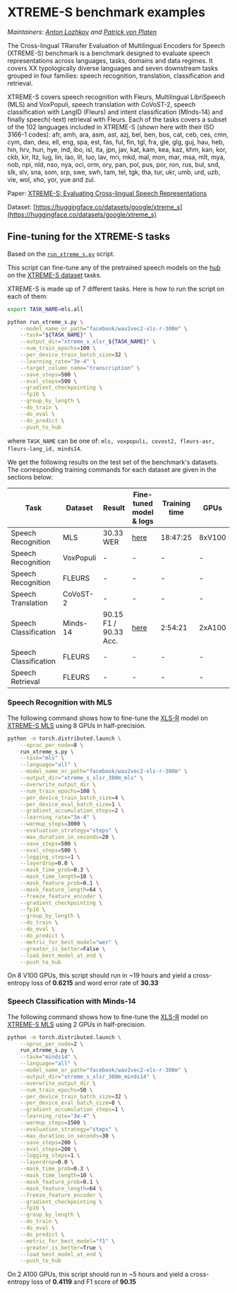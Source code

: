 <!---
Copyright 2022 The HuggingFace Team. All rights reserved.

Licensed under the Apache License, Version 2.0 (the "License");
you may not use this file except in compliance with the License.
You may obtain a copy of the License at

    http://www.apache.org/licenses/LICENSE-2.0

Unless required by applicable law or agreed to in writing, software
distributed under the License is distributed on an "AS IS" BASIS,
WITHOUT WARRANTIES OR CONDITIONS OF ANY KIND, either express or implied.
See the License for the specific language governing permissions and
limitations under the License.
-->

# XTREME-S benchmark examples

*Maintainers: [Anton Lozhkov](https://github.com/anton-l) and [Patrick von Platen](https://github.com/patrickvonplaten)*

The Cross-lingual TRansfer Evaluation of Multilingual Encoders for Speech (XTREME-S) benchmark is a benchmark designed to evaluate speech representations across languages, tasks, domains and data regimes. It covers XX typologically diverse languages and seven downstream tasks grouped in four families: speech recognition, translation, classification and retrieval.

XTREME-S covers speech recognition with Fleurs, Multilingual LibriSpeech (MLS) and VoxPopuli, speech translation with CoVoST-2, speech classification with LangID (Fleurs) and intent classification (MInds-14) and finally speech(-text) retrieval with Fleurs. Each of the tasks covers a subset of the 102 languages included in XTREME-S (shown here with their ISO 3166-1 codes): afr, amh, ara, asm, ast, azj, bel, ben, bos, cat, ceb, ces, cmn, cym, dan, deu, ell, eng, spa, est, fas, ful, fin, tgl, fra, gle, glg, guj, hau, heb, hin, hrv, hun, hye, ind, ibo, isl, ita, jpn, jav, kat, kam, kea, kaz, khm, kan, kor, ckb, kir, ltz, lug, lin, lao, lit, luo, lav, mri, mkd, mal, mon, mar, msa, mlt, mya, nob, npi, nld, nso, nya, oci, orm, ory, pan, pol, pus, por, ron, rus, bul, snd, slk, slv, sna, som, srp, swe, swh, tam, tel, tgk, tha, tur, ukr, umb, urd, uzb, vie, wol, xho, yor, yue and zul.

Paper: [XTREME-S: Evaluating Cross-lingual Speech Representations](https://arxiv.org/abs/2203.10752)

Dataset: [https://huggingface.co/datasets/google/xtreme_s](https://huggingface.co/datasets/google/xtreme_s)

## Fine-tuning for the XTREME-S tasks

Based on the [`run_xtreme_s.py`](https://github.com/huggingface/transformers/blob/main/examples/research_projects/xtreme-s/run_xtreme_s.py) script.

This script can fine-tune any of the pretrained speech models on the [hub](https://huggingface.co/models?pipeline_tag=automatic-speech-recognition) on the [XTREME-S dataset](https://huggingface.co/datasets/google/xtreme_s) tasks.

XTREME-S is made up of 7 different tasks. Here is how to run the script on each of them:

```bash
export TASK_NAME=mls.all

python run_xtreme_s.py \
    --model_name_or_path="facebook/wav2vec2-xls-r-300m" \
    --task="${TASK_NAME}" \
    --output_dir="xtreme_s_xlsr_${TASK_NAME}" \
    --num_train_epochs=100 \
    --per_device_train_batch_size=32 \
    --learning_rate="3e-4" \
    --target_column_name="transcription" \
    --save_steps=500 \
    --eval_steps=500 \
    --gradient_checkpointing \
    --fp16 \
    --group_by_length \
    --do_train \
    --do_eval \
    --do_predict \
    --push_to_hub
```

where `TASK_NAME` can be one of: `mls, voxpopuli, covost2, fleurs-asr, fleurs-lang_id, minds14`.

We get the following results on the test set of the benchmark's datasets. 
The corresponding training commands for each dataset are given in the sections below:

| Task                  | Dataset   | Result                | Fine-tuned model & logs                                            | Training time | GPUs   |
|-----------------------|-----------|-----------------------|--------------------------------------------------------------------|---------------|--------|
| Speech Recognition    | MLS       | 30.33 WER             | [here](https://huggingface.co/anton-l/xtreme_s_xlsr_300m_mls/)     | 18:47:25      | 8xV100 |
| Speech Recognition    | VoxPopuli | -                     | -                                                                  | -             | -      |
| Speech Recognition    | FLEURS    | -                     | -                                                                  | -             | -      |
| Speech Translation    | CoVoST-2  | -                     | -                                                                  | -             | -      |
| Speech Classification | Minds-14  | 90.15 F1 / 90.33 Acc. | [here](https://huggingface.co/anton-l/xtreme_s_xlsr_300m_minds14/) | 2:54:21       | 2xA100 |
| Speech Classification | FLEURS    | -                     | -                                                                  | -             | -      |
| Speech Retrieval      | FLEURS    | -                     | -                                                                  | -             | -      |

### Speech Recognition with MLS

The following command shows how to fine-tune the [XLS-R](https://huggingface.co/docs/transformers/main/model_doc/xls_r) model on [XTREME-S MLS](https://huggingface.co/datasets/google/xtreme_s#multilingual-librispeech-mls) using 8 GPUs in half-precision.

```bash
python -m torch.distributed.launch \
    --nproc_per_node=8 \
    run_xtreme_s.py \
    --task="mls" \
    --language="all" \
    --model_name_or_path="facebook/wav2vec2-xls-r-300m" \
    --output_dir="xtreme_s_xlsr_300m_mls" \
    --overwrite_output_dir \
    --num_train_epochs=100 \
    --per_device_train_batch_size=4 \
    --per_device_eval_batch_size=1 \
    --gradient_accumulation_steps=2 \
    --learning_rate="3e-4" \
    --warmup_steps=3000 \
    --evaluation_strategy="steps" \
    --max_duration_in_seconds=20 \
    --save_steps=500 \
    --eval_steps=500 \
    --logging_steps=1 \
    --layerdrop=0.0 \
    --mask_time_prob=0.3 \
    --mask_time_length=10 \
    --mask_feature_prob=0.1 \
    --mask_feature_length=64 \
    --freeze_feature_encoder \
    --gradient_checkpointing \
    --fp16 \
    --group_by_length \
    --do_train \
    --do_eval \
    --do_predict \
    --metric_for_best_model="wer" \
    --greater_is_better=False \
    --load_best_model_at_end \
    --push_to_hub
```

On 8 V100 GPUs, this script should run in ~19 hours and yield a cross-entropy loss of **0.6215** and word error rate of **30.33**

### Speech Classification with Minds-14

The following command shows how to fine-tune the [XLS-R](https://huggingface.co/docs/transformers/main/model_doc/xls_r) model on [XTREME-S MLS](https://huggingface.co/datasets/google/xtreme_s#intent-classification---minds-14) using 2 GPUs in half-precision.

```bash
python -m torch.distributed.launch \
    --nproc_per_node=2 \
    run_xtreme_s.py \
    --task="minds14" \
    --language="all" \
    --model_name_or_path="facebook/wav2vec2-xls-r-300m" \
    --output_dir="xtreme_s_xlsr_300m_minds14" \
    --overwrite_output_dir \
    --num_train_epochs=50 \
    --per_device_train_batch_size=32 \
    --per_device_eval_batch_size=8 \
    --gradient_accumulation_steps=1 \
    --learning_rate="3e-4" \
    --warmup_steps=1500 \
    --evaluation_strategy="steps" \
    --max_duration_in_seconds=30 \
    --save_steps=200 \
    --eval_steps=200 \
    --logging_steps=1 \
    --layerdrop=0.0 \
    --mask_time_prob=0.3 \
    --mask_time_length=10 \
    --mask_feature_prob=0.1 \
    --mask_feature_length=64 \
    --freeze_feature_encoder \
    --gradient_checkpointing \
    --fp16 \
    --group_by_length \
    --do_train \
    --do_eval \
    --do_predict \
    --metric_for_best_model="f1" \
    --greater_is_better=True \
    --load_best_model_at_end \
    --push_to_hub
```

On 2 A100 GPUs, this script should run in ~5 hours and yield a cross-entropy loss of **0.4119** and F1 score of **90.15**
